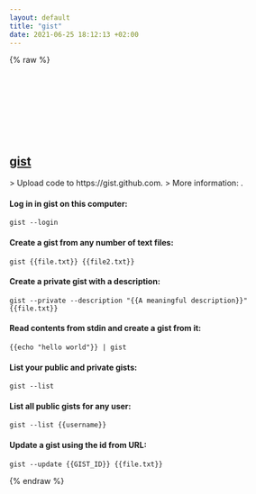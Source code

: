 ```yaml
---
layout: default
title: "gist"
date: 2021-06-25 18:12:13 +02:00
---
```

{% raw %}
<h2 id="gist">
  <a href="/en/common/gist.html">gist</a> <a href="#gist"><svg class="icon">
    <use href="/assets/images/unicode_sprite.svg#link" />
  </svg></a>
</h2>
> Upload code to https://gist.github.com.
> More information: <https://github.com/defunkt/gist>.

#### Log in in gist on this computer:
```shell
gist --login
```
#### Create a gist from any number of text files:
```shell
gist {{file.txt}} {{file2.txt}}
```
#### Create a private gist with a description:
```shell
gist --private --description "{{A meaningful description}}" {{file.txt}} 
```
#### Read contents from stdin and create a gist from it:
```shell
{{echo "hello world"}} | gist
```
#### List your public and private gists:
```shell
gist --list
```
#### List all public gists for any user:
```shell
gist --list {{username}}
```
#### Update a gist using the id from URL:
```shell
gist --update {{GIST_ID}} {{file.txt}}
```
{% endraw %}